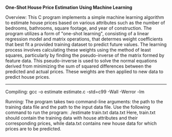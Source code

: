 **One-Shot House Price Estimation Using Machine Learning**

Overview:
This C program implements a simple machine learning algorithm to estimate house prices based on various attributes such as the number of bedrooms, bathrooms, square footage, and year of construction. The program utilizes a form of "one-shot learning", consisting of a linear regression model and matrix operations, that determes weight coefficients that best fit a provided training dataset to predict future values. The learning process involves calculating these weights using the method of least squares, particularly by finding the pseudo-inverse of the matrix formed by feature data. This pseudo-inverse is used to solve the normal equations derived from minimizing the sum of squared differences between the predicted and actual prices. These weights are then applied to new data to predict house prices. 

________________________________________________________

Compiling:
gcc -o estimate estimate.c -std=c99 -Wall -Werror -lm

Running:
The program takes two command-line arguments: the path to the training data file and the path to the input data file. Use the following command to run the program:
./estimate train.txt data.txt
Here, train.txt should contain the training data with house attributes and their corresponding prices, while data.txt contains new house data for which prices are to be predicted.
